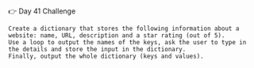 
👉 Day 41 Challenge

    Create a dictionary that stores the following information about a website: name, URL, description and a star rating (out of 5).
    Use a loop to output the names of the keys, ask the user to type in the details and store the input in the dictionary.
    Finally, output the whole dictionary (keys and values).

